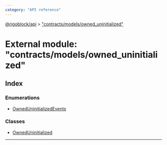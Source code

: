 ```yaml
---
category: "API reference"
---
```



[@rigoblock/api](../1.quick_start.md) > ["contracts/models/owned_uninitialized"](../modules/_contracts_models_owned_uninitialized_.md)

# External module: "contracts/models/owned_uninitialized"

## Index

### Enumerations

* [OwnedUninitializedEvents](../enums/_contracts_models_owned_uninitialized_.owneduninitializedevents.md)

### Classes

* [OwnedUninitialized](../classes/_contracts_models_owned_uninitialized_.owneduninitialized.md)

---

